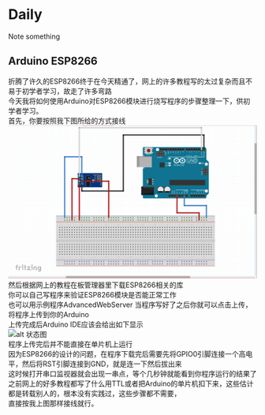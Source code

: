 # Daily
Note something

## Arduino ESP8266

折腾了许久的ESP8266终于在今天精通了，网上的许多教程写的太过复杂而且不易于初学者学习，故走了许多弯路  
今天我将如何使用Arduino对ESP8266模块进行烧写程序的步骤整理一下，供初学者学习。  
首先，你要按照我下图所给的方式接线  
![alt 连线图](esp8266.png)  
然后根据网上的教程在板管理器里下载ESP8266相关的库  
你可以自己写程序来验证ESP8266模块是否能正常工作  
也可以用示例程序AdvancedWebServer
当程序写好了之后你就可以点击上传，将程序上传到你的Arduino  
上传完成后Arduino IDE应该会给出如下显示  
![alt 状态图](status.png)  
程序上传完后并不能直接在单片机上运行  
因为ESP8266的设计的问题，在程序下载完后需要先将GPIO0引脚连接一个高电平，然后将RST引脚连接到GND，就是连一下然后拔出来  
这时候打开串口监视器就会出现一串点，等个几秒钟就能看到你程序运行的结果了  
之前网上的好多教程都写了什么用TTL或者把Arduino的单片机扣下来，这些估计都是转载别人的，根本没有实践过，这些步骤都不需要，  
直接按我上图那样接线就行。